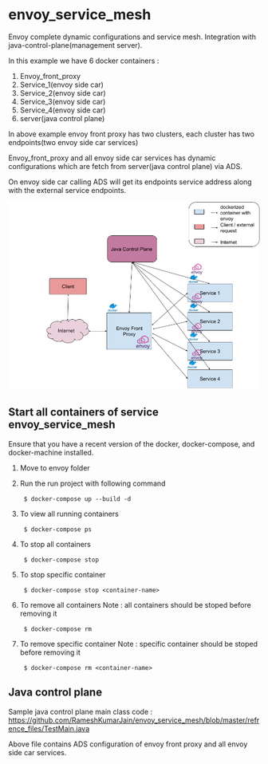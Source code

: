 # envoy_service_mesh
Envoy complete dynamic configurations and service mesh. Integration with java-control-plane(management server).

In this example we have 6 docker containers :
1. Envoy_front_proxy
2. Service_1(envoy side car)
3. Service_2(envoy side car)
4. Service_3(envoy side car)
5. Service_4(envoy side car)
6. server(java control plane)

In above example envoy front proxy has two clusters, each cluster has two endpoints(two envoy side car services)

Envoy_front_proxy and all envoy side car services has dynamic configurations which are fetch from server(java control plane) via ADS.

On envoy side car calling ADS will get its endpoints service address along with the external service endpoints.

![Envoy Service Mesh](Envoy%20Service%20Mesh.png)


Start all containers of service envoy_service_mesh
----

Ensure that you have a recent version of the docker, docker-compose, and docker-machine installed.

1. Move to envoy folder

2. Run the run project with following command

        $ docker-compose up --build -d

3. To view all running containers

        $ docker-compose ps

4. To stop all containers

        $ docker-compose stop

5. To stop specific container

        $ docker-compose stop <container-name>

6. To remove all containers
  Note : all containers should be stoped before removing it

        $ docker-compose rm

7. To remove specific container
  Note : specific container should be stoped before removing it

        $ docker-compose rm <container-name>

Java control plane
------
Sample java control plane main class code :
https://github.com/RameshKumarJain/envoy_service_mesh/blob/master/refrence_files/TestMain.java

Above file contains ADS configuration of envoy front proxy and all envoy side car services. 
